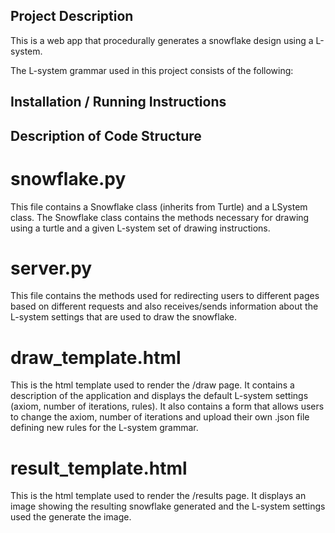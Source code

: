 ## Project Description

This is a web app that procedurally generates a snowflake design using a L-system. 

The L-system grammar used in this project consists of the following:


## Installation / Running Instructions


## Description of Code Structure

# snowflake.py
This file contains a Snowflake class (inherits from Turtle) and a LSystem class.
The Snowflake class contains the methods necessary for drawing using a turtle and 
a given L-system set of drawing instructions.

# server.py
This file contains the methods used for redirecting users to different pages based on different requests and also receives/sends information about the L-system settings that are used to draw the snowflake. 

# draw_template.html
This is the html template used to render the /draw page. 
It contains a description of the application and displays the default L-system settings (axiom, number of iterations, rules). It also contains a form that allows users to change the axiom, number of iterations and upload their own .json file defining new rules for the L-system grammar. 

# result_template.html
This is the html template used to render the /results page.
It displays an image showing the resulting snowflake generated and the L-system settings used the generate the image. 